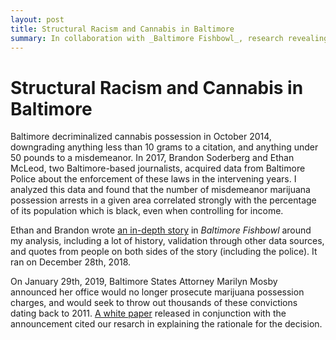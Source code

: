 ```yaml
---
layout: post
title: Structural Racism and Cannabis in Baltimore
summary: In collaboration with _Baltimore Fishbowl_, research revealing racial bias in enforcement of marijuana laws by Baltimore PD.
--- 
```


# Structural Racism and Cannabis in Baltimore
Baltimore decriminalized cannabis possession in October 2014, downgrading anything less than 10 grams to a citation, and anything under 50 pounds to a misdemeanor. In 2017, Brandon Soderberg and Ethan McLeod, two Baltimore-based journalists, acquired data from Baltimore Police about the enforcement of these laws in the intervening years. I analyzed this data and found that the number of misdemeanor marijuana possession arrests in a given area correlated strongly with the percentage of its population which is black, even when controlling for income.

Ethan and Brandon wrote [an in-depth story](https://baltimorefishbowl.com/stories/structural-racism-and-cannabis-black-baltimoreans-still-disproportionately-arrested-for-weed-after-decriminalization/) in _Baltimore Fishbowl_ around my analysis, including a lot of history, validation through other data sources, and quotes from people on both sides of the story (including the police). It ran on December 28th, 2018.

On January 29th, 2019, Baltimore States Attorney Marilyn Mosby announced her office would no longer prosecute marijuana possession charges, and would seek to throw out thousands of these convictions dating back to 2011. [A white paper](https://www.stattorney.org/images/MARIJUANA_WHITE_PAPER_FINAL.pdf) released in conjunction with the announcement cited our resarch in explaining the rationale for the decision.